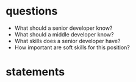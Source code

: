 # questions
* What should a senior developer know?
* What should a middle developer know?
* What skills does a senior developer have?
* How important are soft skills for this position?

# statements